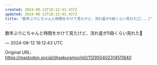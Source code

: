 ```yaml
---
created: 2024-08-12T18:12:43.437Z
updated: 2024-08-12T18:12:43.437Z
title: "数年ぶりにちゃんと時間をかけて見たけど、流れ星が5個くらい見れた🌠[...]"
---
```


<p>数年ぶりにちゃんと時間をかけて見たけど、流れ星が5個くらい見れた🌠</p>

&mdash; 2024-08-12 18:12:43 UTC

Original URL: https://mastodon.social/@sakuramochi0/112950402314511840
